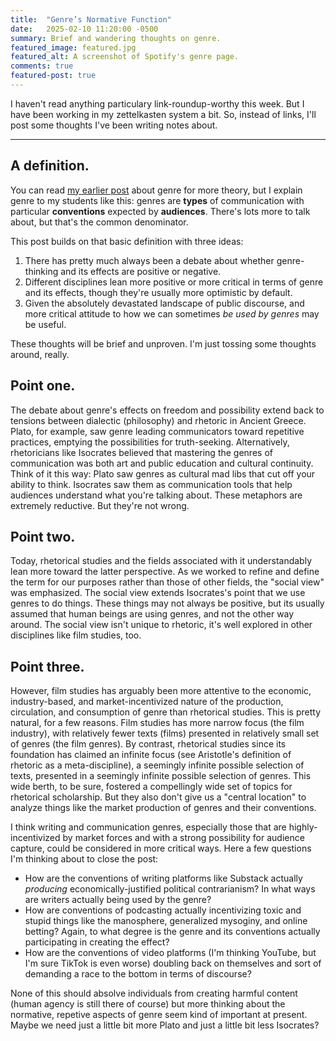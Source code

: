 ```yaml
---
title:  "Genre’s Normative Function"
date:   2025-02-10 11:20:00 -0500
summary: Brief and wandering thoughts on genre. 
featured_image: featured.jpg
featured_alt: A screenshot of Spotify's genre page.
comments: true
featured-post: true
---
```


I haven't read anything particulary link-roundup-worthy this week. But I have been working in my zettelkasten system a bit. So, instead of links, I'll post some thoughts I've been writing notes about.

-------

## A definition.

You can read [my earlier post](/posts/2022/06/what-is-genre/) about genre for more theory, but I explain genre to my students like this: genres are **types** of communication with particular **conventions** expected by **audiences**. There's lots more to talk about, but that's the common denominator.

This post builds on that basic definition with three ideas:

1. There has pretty much always been a debate about whether genre-thinking and its effects are positive or negative.
2. Different disciplines lean more positive or more critical in terms of genre and its effects, though they're usually more optimistic by default.
3. Given the absolutely devastated landscape of public discourse, and more critical attitude to how we can sometimes _be used by genres_ may be useful.

These thoughts will be brief and unproven. I'm just tossing some thoughts around, really.

## Point one.

The debate about genre's effects on freedom and possibility extend back to tensions between dialectic (philosophy) and rhetoric in Ancient Greece. Plato, for example, saw genre leading communicators toward repetitive practices, emptying the possibilities for truth-seeking. Alternatively, rhetoricians like Isocrates believed that mastering the genres of communication was both art and public education and cultural continuity. Think of it this way: Plato saw genres as cultural mad libs that cut off your ability to think. Isocrates saw them as communication tools that help audiences understand what you're talking about. These metaphors are extremely reductive. But they're not wrong.

## Point two.

Today, rhetorical studies and the fields associated with it understandably lean more toward the latter perspective. As we worked to refine and define the term for our purposes rather than those of other fields, the "social view" was emphasized. The social view extends Isocrates's point that we use genres to do things. These things may not always be positive, but its usually assumed that human beings are using genres, and not the other way around. The social view isn't unique to rhetoric, it's well explored in other disciplines like film studies, too.

## Point three.

However, film studies has arguably been more attentive to the economic, industry-based, and market-incentivized nature of the production, circulation, and consumption of genre than rhetorical studies. This is pretty natural, for a few reasons.  Film studies has more narrow focus (the film industry), with relatively fewer texts (films) presented in relatively small set of genres (the film genres). By contrast, rhetorical studies since its foundation has claimed an infinite focus (see Aristotle's definition of rhetoric as a meta-discipline), a seemingly infinite possible selection of texts, presented in a seemingly infinite possible selection of genres. This wide berth, to be sure, fostered a compellingly wide set of topics for rhetorical scholarship. But they also don't give us a "central location" to analyze things like the market production of genres and their conventions.

I think writing and communication genres, especially those that are highly-incentivized by market forces and with a strong possibility for audience capture, could be considered in more critical ways. Here a few questions I'm thinking about to close the post:

* How are the conventions of writing platforms like Substack actually _producing_ economically-justified political contrarianism? In what ways are writers actually being used by the genre?
* How are conventions of podcasting actually incentivizing toxic and stupid things like the manosphere, generalized mysoginy, and online betting? Again, to what degree is the genre and its conventions actually participating in creating the effect?
* How are the conventions of video platforms (I'm thinking YouTube, but I'm sure TikTok is even worse) doubling back on themselves and sort of demanding a race to the bottom in terms of discourse?

None of this should absolve individuals from creating harmful content (human agency is still there of course) but more thinking about the normative, repetive aspects of genre seem kind of important at present. Maybe we need just a little bit more Plato and just a little bit less Isocrates?
